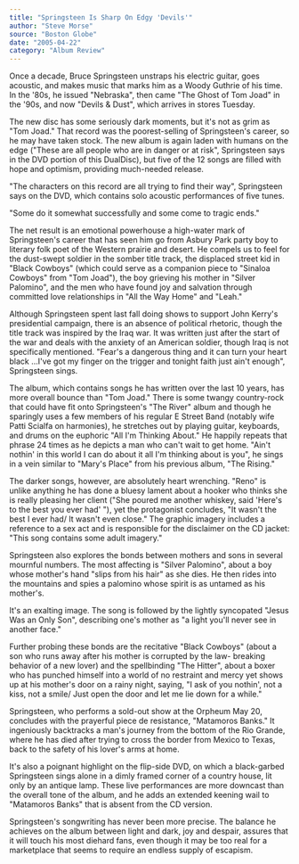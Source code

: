 ```yaml
---
title: "Springsteen Is Sharp On Edgy 'Devils'"
author: "Steve Morse"
source: "Boston Globe"
date: "2005-04-22"
category: "Album Review"
---
```


Once a decade, Bruce Springsteen unstraps his electric guitar, goes acoustic, and makes music that marks him as a Woody Guthrie of his time. In the '80s, he issued "Nebraska", then came "The Ghost of Tom Joad" in the '90s, and now "Devils & Dust", which arrives in stores Tuesday.

The new disc has some seriously dark moments, but it's not as grim as "Tom Joad." That record was the poorest-selling of Springsteen's career, so he may have taken stock. The new album is again laden with humans on the edge ("These are all people who are in danger or at risk", Springsteen says in the DVD portion of this DualDisc), but five of the 12 songs are filled with hope and optimism, providing much-needed release.

"The characters on this record are all trying to find their way", Springsteen says on the DVD, which contains solo acoustic performances of five tunes.

"Some do it somewhat successfully and some come to tragic ends."

The net result is an emotional powerhouse a high-water mark of Springsteen's career that has seen him go from Asbury Park party boy to literary folk poet of the Western prairie and desert. He compels us to feel for the dust-swept soldier in the somber title track, the displaced street kid in "Black Cowboys" (which could serve as a companion piece to "Sinaloa Cowboys" from "Tom Joad"), the boy grieving his mother in "Silver Palomino", and the men who have found joy and salvation through committed love relationships in "All the Way Home" and "Leah."

Although Springsteen spent last fall doing shows to support John Kerry's presidential campaign, there is an absence of political rhetoric, though the title track was inspired by the Iraq war. It was written just after the start of the war and deals with the anxiety of an American soldier, though Iraq is not specifically mentioned. "Fear's a dangerous thing and it can turn your heart black ...I've got my finger on the trigger and tonight faith just ain't enough", Springsteen sings.

The album, which contains songs he has written over the last 10 years, has more overall bounce than "Tom Joad." There is some twangy country-rock that could have fit onto Springsteen's "The River" album and though he sparingly uses a few members of his regular E Street Band (notably wife Patti Scialfa on harmonies), he stretches out by playing guitar, keyboards, and drums on the euphoric "All I'm Thinking About." He happily repeats that phrase 24 times as he depicts a man who can't wait to get home. "Ain't nothin' in this world I can do about it all I'm thinking about is you", he sings in a vein similar to "Mary's Place" from his previous album, "The Rising."

The darker songs, however, are absolutely heart wrenching. "Reno" is unlike anything he has done a bluesy lament about a hooker who thinks she is really pleasing her client ("She poured me another whiskey, said 'Here's to the best you ever had' "), yet the protagonist concludes, "It wasn't the best I ever had/ It wasn't even close." The graphic imagery includes a reference to a sex act and is responsible for the disclaimer on the CD jacket: "This song contains some adult imagery."

Springsteen also explores the bonds between mothers and sons in several mournful numbers. The most affecting is "Silver Palomino", about a boy whose mother's hand "slips from his hair" as she dies. He then rides into the mountains and spies a palomino whose spirit is as untamed as his mother's.

It's an exalting image. The song is followed by the lightly syncopated "Jesus Was an Only Son", describing one's mother as "a light you'll never see in another face."

Further probing these bonds are the recitative "Black Cowboys" (about a son who runs away after his mother is corrupted by the law- breaking behavior of a new lover) and the spellbinding "The Hitter", about a boxer who has punched himself into a world of no restraint and mercy yet shows up at his mother's door on a rainy night, saying, "I ask of you nothin', not a kiss, not a smile/ Just open the door and let me lie down for a while."

Springsteen, who performs a sold-out show at the Orpheum May 20, concludes with the prayerful piece de resistance, "Matamoros Banks." It ingeniously backtracks a man's journey from the bottom of the Rio Grande, where he has died after trying to cross the border from Mexico to Texas, back to the safety of his lover's arms at home.

It's also a poignant highlight on the flip-side DVD, on which a black-garbed Springsteen sings alone in a dimly framed corner of a country house, lit only by an antique lamp. These live performances are more downcast than the overall tone of the album, and he adds an extended keening wail to "Matamoros Banks" that is absent from the CD version.

Springsteen's songwriting has never been more precise. The balance he achieves on the album between light and dark, joy and despair, assures that it will touch his most diehard fans, even though it may be too real for a marketplace that seems to require an endless supply of escapism.
